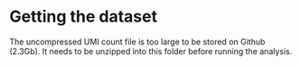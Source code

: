 
# Getting the dataset

The uncompressed UMI count file is too large to be stored on Github (2.3Gb). It needs to be unzipped into this folder before running the analysis.
